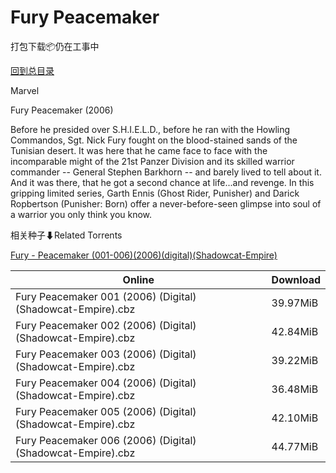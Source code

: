 # Fury Peacemaker

打包下载📦仍在工事中

[回到总目录](/Catalogs.md)

Marvel

Fury Peacemaker (2006)

Before he presided over S.H.I.E.L.D., before he ran with the Howling Commandos, Sgt. Nick Fury fought on the blood-stained sands of the Tunisian desert. It was here that he came face to face with the incomparable might of the 21st Panzer Division and its skilled warrior commander -- General Stephen Barkhorn -- and barely lived to tell about it. And it was there, that he got a second chance at life...and revenge. In this gripping limited series, Garth Ennis (Ghost Rider, Punisher) and Darick Ropbertson (Punisher: Born) offer a never-before-seen glimpse into soul of a warrior you only think you know.





相关种子⬇Related Torrents

[Fury - Peacemaker (001-006)(2006)(digital)(Shadowcat-Empire)](https://github.com/alicewish/markdown/blob/master/torrent/Fury---Peacemaker--001-006--2006--digital--Shadowcat-Empire.md)

Online | Download
--- | ---
Fury Peacemaker 001 (2006) (Digital) (Shadowcat-Empire).cbz | 39.97MiB
Fury Peacemaker 002 (2006) (Digital) (Shadowcat-Empire).cbz | 42.84MiB
Fury Peacemaker 003 (2006) (Digital) (Shadowcat-Empire).cbz | 39.22MiB
Fury Peacemaker 004 (2006) (Digital) (Shadowcat-Empire).cbz | 36.48MiB
Fury Peacemaker 005 (2006) (Digital) (Shadowcat-Empire).cbz | 42.10MiB
Fury Peacemaker 006 (2006) (Digital) (Shadowcat-Empire).cbz | 44.77MiB